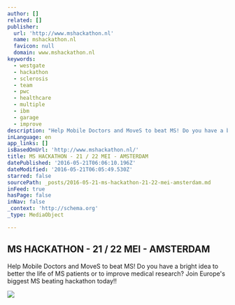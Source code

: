 ```yaml
---
author: []
related: []
publisher:
  url: 'http://www.mshackathon.nl'
  name: mshackathon.nl
  favicon: null
  domain: www.mshackathon.nl
keywords:
  - westgate
  - hackathon
  - sclerosis
  - team
  - pwc
  - healthcare
  - multiple
  - ibm
  - garage
  - improve
description: "Help Mobile Doctors and MoveS to beat MS! Do you have a bright idea to better the life of MS patients or to improve medical research? Join Europe's biggest MS beating hackathon today!!"
inLanguage: en
app_links: []
isBasedOnUrl: 'http://www.mshackathon.nl/'
title: MS HACKATHON - 21 / 22 MEI - AMSTERDAM
datePublished: '2016-05-21T06:06:10.196Z'
dateModified: '2016-05-21T06:05:49.530Z'
starred: false
sourcePath: _posts/2016-05-21-ms-hackathon-21-22-mei-amsterdam.md
inFeed: true
hasPage: false
inNav: false
_context: 'http://schema.org'
_type: MediaObject

---
```

<article style=""><h1>MS HACKATHON - 21 / 22 MEI - AMSTERDAM</h1><p>Help Mobile Doctors and MoveS to beat MS! Do you have a bright idea to better the life of MS patients or to improve medical research? Join Europe's biggest MS beating hackathon today!!</p><img src="http://www.mshackathon.nl/wp-content/uploads/2016/02/jobs-hero-1-1440-900.jpg" /></article>